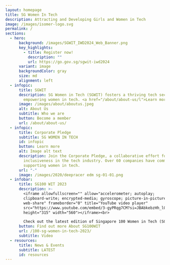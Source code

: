```yaml
---
layout: homepage
title: SG Women In Tech
description: Attracting and Developing Girls and Women in Tech
image: /images/isomer-logo.svg
permalink: /
sections:
  - hero:
      background: /images/SGWIT_IWD2024_Web_Banner.png
      key_highlights:
        - title: Register now!
          description: ""
          url: https://go.gov.sg/sgwit-iwd2024
      variant: image
      backgroundColor: gray
      size: md
      alignment: left
  - infopic:
      title: SGWIT
      description: SG Women in Tech (SGWIT) fosters a thriving tech sector by
        empowering women in tech. <a href="/about/about-us/l">Learn more</a>
      image: /images/about/aboutus.jpeg
      alt: About Us
      subtitle: Who we are
      button: Become a member
      url: /about/about-us/
  - infopic:
      title: Corporate Pledge
      subtitle: SG WOMEN IN TECH
      id: infopic
      button: Learn more
      alt: Image alt text
      description: Join the Corporate Pledge, a collaborative effort fostering
        inclusiveness in the tech industry. Over 60 companies have committed to
        supporting women in tech.
      url: "-"
      image: /images/2020/deepracer edm sg-01-01.png
  - infobar:
      title: SG100 WIT 2023
      description: >-
        <iframe allowfullscreen="" allow="accelerometer; autoplay;
        clipboard-write; encrypted-media; gyroscope; picture-in-picture;
        web-share" frameborder="0" title="YouTube video player"
        src="https://www.youtube.com/embed/3-gyPRqg7CM?si=JBAbkebzHh_lO8kS"
        height="315" width="560"></iframe><br>

        Check out the latest edition of Singapore 100 Women in Tech (SG100WIT) List of Tech Honorees in this video.
      button: Find out more About SG100WIT
      url: /100-sg-women-in-tech-2023/
      subtitle: Video
  - resources:
      title: News & Events
      subtitle: LATEST
      id: resources
---
```

